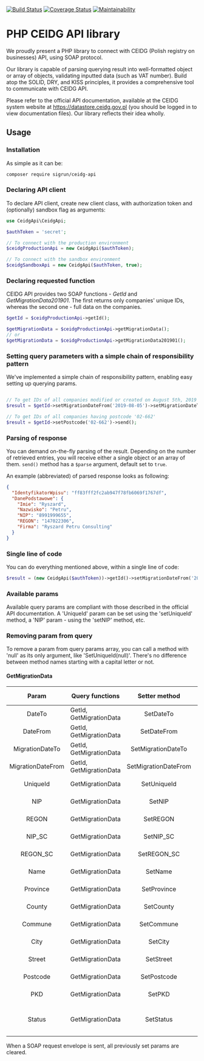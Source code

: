 [![Build Status](https://travis-ci.org/sigrundev/ceidg-api.svg?branch=master)](https://travis-ci.org/sigrundev/ceidg-api) [![Coverage Status](https://coveralls.io/repos/github/sigrundev/ceidg-api/badge.svg?branch=master)](https://coveralls.io/github/sigrundev/ceidg-api?branch=master)
[![Maintainability](https://api.codeclimate.com/v1/badges/e2e75fb45810272e7bf0/maintainability)](https://codeclimate.com/github/sigrundev/ceidg-api/maintainability)

# PHP CEIDG API library
We proudly present a PHP library to connect with CEIDG (Polish registry on businesses) API, using SOAP protocol.

Our library is capable of parsing querying result into well-formatted object or array of objects, validating inputted data (such as VAT number). Build atop the SOLID, DRY, and KISS principles, it provides a comprehensive tool to communicate with CEIDG API.

Please refer to the official API documentation, available at the CEIDG system website at https://datastore.ceidg.gov.pl (you should be logged in to view documentation files). Our library reflects their idea wholly.

## Usage

### Installation

As simple as it can be:
```bash
composer require sigrun/ceidg-api
```

### Declaring API client

To declare API client, create new client class, with authorization token and (optionally) sandbox flag as arguments:

```php
use CeidgApi\CeidgApi;

$authToken = 'secret';

// To connect with the production environment
$ceidgProductionApi = new CeidgApi($authToken);

// To connect with the sandbox environment
$ceidgSandboxApi = new CeidgApi($authToken, true);
```

### Declaring requested function

CEIDG API provides two SOAP functions - _GetId_ and _GetMigrationData201901_. The first returns only companies' unique IDs, whereas the second one - full data on the companies.

```php
$getId = $ceidgProductionApi->getId();

$getMigrationData = $ceidgProductionApi->getMigrationData();
// or
$getMigrationData = $ceidgProductionApi->getMigrationData201901();
```

### Setting query parameters with a simple chain of responsibility pattern

We've implemented a simple chain of responsibility pattern, enabling easy setting up querying params.

```php

// To get IDs of all companies modified or created on August 5th, 2019
$result = $getId->setMigrationDateFrom('2019-08-05')->setMigrationDateTo('2019-08-05')->send();

// To get IDs of all companies having postcode '02-662'
$result = $getId->setPostcode('02-662')->send();
```

### Parsing of response

You can demand on-the-fly parsing of the result. Depending on the number of retrieved entries, you will receive either a single object or an array of them. ```send()``` method has a ```$parse``` argument, default set to ```true```.

An example (abbreviated) of parsed response looks as following:

```json
{
  "IdentyfikatorWpisu": "ff83fff2fc2ab947f78fb6069f1767df",
  "DanePodstawowe": {
    "Imie": "Ryszard",
    "Nazwisko": "Petru",
    "NIP": "8991999655",
    "REGON": "147022306",
    "Firma": "Ryszard Petru Consulting"
  }
}
```
### Single line of code

You can do everything mentioned above, within a single line of code:

```php
$result = (new CeidgApi($authToken))->getId()->setMigrationDateFrom('2019-08-05')->setMigrationDateTo('2019-08-05')->send();
```

### Available params

Available query params are compliant with those described in the official API documentation. A 'UniqueId' param can be set using the 'setUniqueId' method, a 'NIP' param - using the 'setNIP' method, etc.

### Removing param from query

To remove a param from query params array, you can call a method with 'null' as its only argument, like 'SetUniqueId(null)'. There's no difference between method names starting with a capital letter or not.

#### GetMigrationData

|       Param       | Query functions         |     Setter method    |                 Type                 | Has validator? |
|:-----------------:|-------------------------|:--------------------:|:------------------------------------:|----------------|
| DateTo            | GetId, GetMigrationData | SetDateTo            | String ('Y-m-d')                     | not yet        |
| DateFrom          | GetId, GetMigrationData | SetDateFrom          | String ('Y-m-d')                     | not yet        |
| MigrationDateTo   | GetId, GetMigrationData | SetMigrationDateTo   | String ('Y-m-d')                     | not yet        |
| MigrationDateFrom | GetId, GetMigrationData | SetMigrationDateFrom | String ('Y-m-d')                     | not yet        |
| UniqueId          | GetMigrationData        | SetUniqueId          | Array of strings                     | not yet        |
| NIP               | GetMigrationData        | SetNIP               | Array of strings                     | yes            |
| REGON             | GetMigrationData        | SetREGON             | Array of strings                     | yes            |
| NIP_SC            | GetMigrationData        | SetNIP_SC            | Array of strings                     | yes            |
| REGON_SC          | GetMigrationData        | SetREGON_SC          | Array of strings                     | yes            |
| Name              | GetMigrationData        | SetName              | Array of strings                     | no             |
| Province          | GetMigrationData        | SetProvince          | Array of strings                     | no             |
| County            | GetMigrationData        | SetCounty            | Array of strings                     | no             |
| Commune           | GetMigrationData        | SetCommune           | Array of strings                     | no             |
| City              | GetMigrationData        | SetCity              | Array of strings                     | no             |
| Street            | GetMigrationData        | SetStreet            | Array of strings                     | no             |
| Postcode          | GetMigrationData        | SetPostcode          | Array of strings                     | yes            |
| PKD               | GetMigrationData        | SetPKD               | Array of strings                     | yes            |
| Status            | GetMigrationData        | SetStatus            | Array of integers within [1,2,3,4,9] | yes            |

When a SOAP request envelope is sent, all previously set params are cleared.

